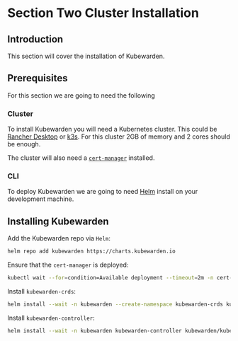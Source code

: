 # Section Two Cluster Installation

## Introduction

This section will cover the installation of Kubewarden.

## Prerequisites

For this section we are going to need the following

### Cluster

To install Kubewarden you will need a Kubernetes cluster. This could be [Rancher Desktop](https://rancherdesktop.io/) or [k3s](https://k3s.io/). For this cluster 2GB of memory and 2 cores should be enough.

The cluster will also need a [`cert-manager`](https://cert-manager.io/docs/installation/) installed.

### CLI

To deploy Kubewarden we are going to need [Helm](https://helm.sh/) install on your development machine.

## Installing Kubewarden

Add the Kubewarden repo via `Helm`:

``` Bash
helm repo add kubewarden https://charts.kubewarden.io
```

Ensure that the `cert-manager` is deployed:

``` Bash
kubectl wait --for=condition=Available deployment --timeout=2m -n cert-manager --all
```

Install `kubewarden-crds`:

``` Bash
helm install --wait -n kubewarden --create-namespace kubewarden-crds kubewarden/kubewarden-crds
```

Install `kubewarden-controller`:

``` Bash
helm install --wait -n kubewarden kubewarden-controller kubewarden/kubewarden-controller
```
